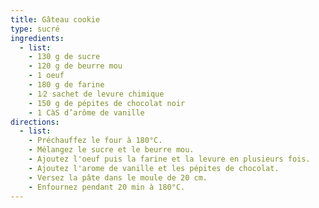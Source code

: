 ```yaml
---
title: Gâteau cookie
type: sucré
ingredients:
  - list:
    - 130 g de sucre
    - 120 g de beurre mou
    - 1 oeuf
    - 180 g de farine
    - 1⁄2 sachet de levure chimique
    - 150 g de pépites de chocolat noir
    - 1 CàS d’arôme de vanille
directions:
  - list:
    - Préchauffez le four à 180°C.
    - Mélangez le sucre et le beurre mou.
    - Ajoutez l'oeuf puis la farine et la levure en plusieurs fois.
    - Ajoutez l'arome de vanille et les pépites de chocolat.
    - Versez la pâte dans le moule de 20 cm.
    - Enfournez pendant 20 min à 180°C.
---
```


